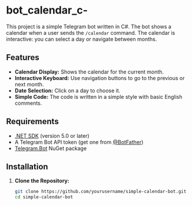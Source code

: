 # bot_calendar_c-
This project is a simple Telegram bot written in C#. The bot shows a calendar when a user sends the `/calendar` command. The calendar is interactive: you can select a day or navigate between months.

## Features

- **Calendar Display:** Shows the calendar for the current month.
- **Interactive Keyboard:** Use navigation buttons to go to the previous or next month.
- **Date Selection:** Click on a day to choose it.
- **Simple Code:** The code is written in a simple style with basic English comments.

## Requirements

- [.NET SDK](https://dotnet.microsoft.com/download) (version 5.0 or later)
- A Telegram Bot API token (get one from [@BotFather](https://t.me/BotFather))
- [Telegram.Bot](https://www.nuget.org/packages/Telegram.Bot/) NuGet package

## Installation

1. **Clone the Repository:**

   ```bash
   git clone https://github.com/yourusername/simple-calendar-bot.git
   cd simple-calendar-bot
